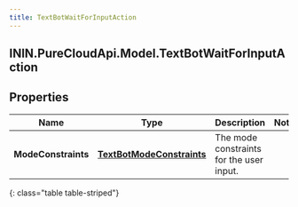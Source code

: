 ```yaml
---
title: TextBotWaitForInputAction
---
```

## ININ.PureCloudApi.Model.TextBotWaitForInputAction

## Properties

|Name | Type | Description | Notes|
|------------ | ------------- | ------------- | -------------|
| **ModeConstraints** | [**TextBotModeConstraints**](TextBotModeConstraints.html) | The mode constraints for the user input. | |
{: class="table table-striped"}


